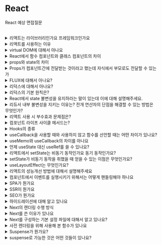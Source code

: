 # React
React 예상 면접질문


<br>


<details>
<summary>리액트는 라이브러리인가요 프레임워크인가요</summary>
<div markdown="1">
답변을 적어주세요
</div>
</details>

<details>
<summary>리액트를 사용하는 이유</summary>
<div markdown="1">
답변을 적어주세요
</div>
</details>

<details>
<summary>virtual DOM에 대해서 아나요</summary>
<div markdown="1">
답변을 적어주세요
</div>
</details>

<details>
<summary>React에서 함수 컴포넌트와 클래스 컴포넌트의 차이</summary>
<div markdown="1">
답변을 적어주세요
</div>
</details>

<details>
<summary>props와 state의 차이</summary>
<div markdown="1">
답변을 적어주세요
</div>
</details>

<details>
<summary>Props가 컴포넌트간에 
전달받는 것이라고 했는데 자식에서 부모로도 
전달할 수 있는가</summary>
<div markdown="1">
답변을 적어주세요
</div>
</details>

<details>
<summary>FLUX에 대해서 아나요?</summary>
<div markdown="1">
답변을 적어주세요
</div>
</details>

<details>
<summary>리덕스에 대해서 아나요? </summary>
<div markdown="1">
답변을 적어주세요
</div>
</details>

<details>
<summary>리덕스의 기본 원칙은?</summary>
<div markdown="1">
답변을 적어주세요
</div>
</details>

<details>
<summary>React에서 state 불변성을 유지하라는 말이 있는데 이에 대해 설명해주세요.</summary>
<div markdown="1">
답변을 적어주세요
</div>
</details>


<details>
<summary>리듀서 내부 불변성을 지키는 이유는? 전개 연산자의 단점을 해결할 수 있는 방법은 무엇인가? </summary>
<div markdown="1">
답변을 적어주세요
</div>
</details>

<details>
<summary>리액트 사용 시 부수효과 문제점은? </summary>
<div markdown="1">
답변을 적어주세요
</div>
</details>

<details>
<summary>컴포넌트 라이프 사이클 메서드는?</summary>
<div markdown="1">
답변을 적어주세요
</div>
</details>

<details>
<summary>Hooks의 종류</summary>
<div markdown="1">
답변을 적어주세요
</div>
</details>


<details>
<summary>useCallback을 사용할 때와 사용하지 않고 함수를 선언할 때는 어떤 차이가 있나요?</summary>
<div markdown="1">
답변을 적어주세요
</div>
</details>


<details>
<summary>useMemo와 useCallback의 차이를 아나요</summary>
<div markdown="1">
답변을 적어주세요
</div>
</details>

<details>
<summary>언제 useState 대신 useRef를 쓸 수 있나요?</summary>
<div markdown="1">
답변을 적어주세요
</div>
</details>

<details>
<summary>리액트에서 setState는 비동기 동작인가요 동기 동작인가요? </summary>
<div markdown="1">
답변을 적어주세요
</div>
</details>


<details>
<summary>setState가 비동기 동작을 취했을 때 얻을 수 있는 이점은 무엇인가요?</summary>
<div markdown="1">
답변을 적어주세요
</div>
</details>


<details>
<summary>useLayoutEffect는 무엇인가요?</summary>
<div markdown="1">
답변을 적어주세요
</div>
</details>


<details>
<summary>리액트의 성능개선 방법에 대해서 설명해주세요</summary>
<div markdown="1">
답변을 적어주세요
</div>
</details>

<details>
<summary>컴포넌트에서 이벤트를 실행시키기 위해서는 어떻게 핸들링해야 하나요</summary>
<div markdown="1">
답변을 적어주세요
</div>
</details>

<details>
<summary>SPA가 뭔가요</summary>
<div markdown="1">
답변을 적어주세요
</div>
</details>

<details>
<summary>SSR이 뭔가요</summary>
<div markdown="1">
답변을 적어주세요
</div>
</details>

<details>
<summary>SEO가 뭔가요</summary>
<div markdown="1">
답변을 적어주세요
</div>
</details>

<details>
<summary>하이드레이션에 대해 알고 있나요</summary>
<div markdown="1">
답변을 적어주세요
</div>
</details>

<details>
<summary>Next의 렌더링 수행 방식</summary>
<div markdown="1">
답변을 적어주세요
</div>
</details>

<details>
<summary>Next를 쓴 이유가 있나요</summary>
<div markdown="1">
답변을 적어주세요
</div>
</details>

<details>
<summary>Next를 구성하는 기본 설정 파일에 대해서 알고 있나요?</summary>
<div markdown="1">
답변을 적어주세요
</div>
</details>

<details>
<summary>사전 렌더링을 위해 사용해 본 함수가 있나요</summary>
<div markdown="1">
답변을 적어주세요
</div>
</details>


<details>
<summary>Suspense가 뭔가요? </summary>
<div markdown="1">
답변을 적어주세요
</div>
</details>


<details>
<summary>suspense로 가능한 것은 어떤 것들이 있나요?</summary>
<div markdown="1">
답변을 적어주세요
</div>
</details>
<br>
